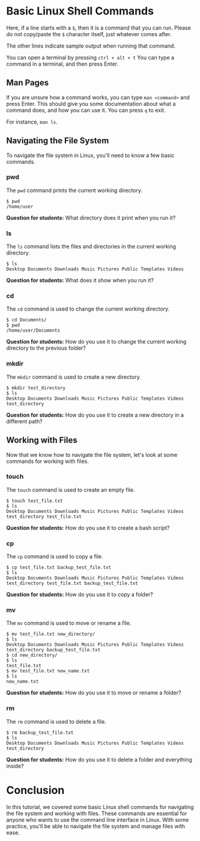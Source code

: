 # Basic Linux Shell Commands

Here, if a line starts with a `$`, then it is a command that you can run. Please do not copy/paste the `$` character itself, just whatever comes after.

The other lines indicate sample output when running that command.




You can open a terminal by pressing `ctrl + alt + t`
You can type a command in a terminal, and then press Enter.

## Man Pages
If you are unsure how a command works, you can type `man <command>` and press Enter. This should give you some documentation about what a command does, and how you can use it. You can press `q` to exit.

For instance, `man ls`.

## Navigating the File System


To navigate the file system in Linux, you'll need to know a few basic
commands.

### pwd

The `pwd` command prints the current working directory.

``` {caption="Example usage of the pwd command"}
$ pwd
/home/user
```

**Question for students:** What directory does it print when you run it?

### ls

The `ls` command lists the files and directories in the current working
directory.

``` {caption="Example usage of the ls command"}
$ ls
Desktop Documents Downloads Music Pictures Public Templates Videos
```

**Question for students:** What does it show when you run it?

### cd

The `cd` command is used to change the current working directory.

``` {caption="Example usage of the cd command"}
$ cd Documents/
$ pwd
/home/user/Documents
```

**Question for students:** How do you use it to change the current
working directory to the previous folder?

### mkdir

The `mkdir` command is used to create a new directory.

``` {caption="Example usage of the mkdir command"}
$ mkdir test_directory
$ ls
Desktop Documents Downloads Music Pictures Public Templates Videos test_directory
```

**Question for students:** How do you use it to create a new directory
in a different path?

## Working with Files

Now that we know how to navigate the file system, let's look at some
commands for working with files.

### touch

The `touch` command is used to create an empty file.

``` {caption="Example usage of the touch command"}
$ touch test_file.txt
$ ls
Desktop Documents Downloads Music Pictures Public Templates Videos test_directory test_file.txt
```

**Question for students:** How do you use it to create a bash script?

### cp

The `cp` command is used to copy a file.

``` {caption="Example usage of the cp command"}
$ cp test_file.txt backup_test_file.txt
$ ls
Desktop Documents Downloads Music Pictures Public Templates Videos test_directory test_file.txt backup_test_file.txt
```

**Question for students:** How do you use it to copy a folder?

### mv

The `mv` command is used to move or rename a file.

``` {caption="Example usage of the mv command"}
$ mv test_file.txt new_directory/
$ ls
Desktop Documents Downloads Music Pictures Public Templates Videos test_directory backup_test_file.txt
$ cd new_directory/
$ ls
test_file.txt
$ mv test_file.txt new_name.txt
$ ls
new_name.txt
```

**Question for students:** How do you use it to move or rename a folder?

### rm

The `rm` command is used to delete a file.

``` {caption="Example usage of the rm command"}
$ rm backup_test_file.txt
$ ls
Desktop Documents Downloads Music Pictures Public Templates Videos test_directory
```

**Question for students:** How do you use it to delete a folder and
everything inside?

# Conclusion

In this tutorial, we covered some basic Linux shell commands for
navigating the file system and working with files. These commands are
essential for anyone who wants to use the command line interface in
Linux. With some practice, you'll be able to navigate the file system
and manage files with ease.
